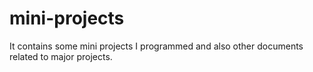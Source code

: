 # mini-projects
It contains some mini projects I programmed and also other documents related to major projects.
